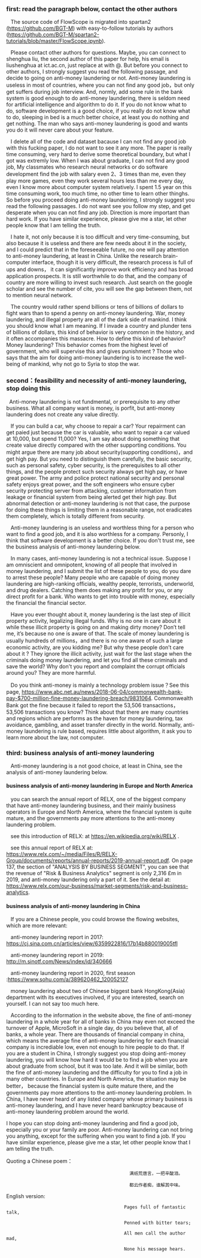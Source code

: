 ### first: read the paragraph below, contact the other authors 

&nbsp;&nbsp; The source code of FlowScope is migrated into spartan2 (<https://github.com/BGT-M>) with easy-to-follow tutorials by authors (<https://github.com/BGT-M/spartan2-tutorials/blob/master/FlowScope.ipynb>). 

&nbsp;&nbsp; Please contact other authors for questions. Maybe, you can connect to shenghua liu, the second author of this paper for help, his email is  liushenghua at ict.ac.cn, just replace at with @. But before you connect to other authors, I strongly suggest you read the following passage, and decide to going on anti-money laundering or not. Anti-money laundering is useless in most of countries, where you can not find any good job，but only get suffers during job interview. And, normly, add some rule in the bank system is good enough to do anti-money laundering,  there is seldom need for artificial intelligence and algorithm to do it. If you do not know what to do, software development is a good choice, if you really do not know what to do, sleeping in bed is a much better choice, at least you do nothing and get nothing. The man who says anti-money laundering  is good and  wants  you do it will never care about your feature.

&nbsp;&nbsp; I delete all of the code and dataset bacause I can not find any good job with this fucking paper, I do not want to see it any more. The paper is really time  consuming, very hard to derive some  theoretical boundary, but what I got was extremly low. When I was about graduate, I can not find any good job, My classmates who  research neural networks or do  software development find the job  with salary even 2、3 times than me, even they play more games, even they work several hours less than me every day, even I know more about computer system relatively. I spent 1.5 year on this time consuming work, too much time, no other time to learn other thinghs. So before you proceed doing anti-money laundeiring, I strongly suggest you read the following passages. I do not want see you follow my step, and get desperate when you can not find any job. Direction is more important than hard work.  If you have similar experience, please give me a star, let other people know that I am telling the truth.

&nbsp;&nbsp; I hate it, not only because it is too difficult and very time-consuming, but also because it is useless and there are few needs about it in the society, and I could predict that  in the foreseeable future, no one will pay attention to anti-money laundering, at least in China. Unlike the research brain-computer interface, though it is very difficult, the research process is full of ups and downs， it can significantly improve work efficiency and has broad application prospects.  It is still worthwhile  to do that, and the company of country are more willing to invest such research. Just search on the google scholar and see the number of cite, you will see the gap between them, not to mention neural network.


&nbsp;&nbsp; The country would rather spend billions or tens of billions of dollars to fight wars than to spend a penny on anti-money laundering. War, money laundering, and illegal property are all of the dark side of mankind. I think you should know what I am meaning. If I invade a country and plunder tens of billions of dollars, this kind of behavior is very common in the history, and it often accompanies this massacre. How to define this kind of behavior? Money laundering? This behavior comes from the highest level of government, who will supervise this and gives punishment ? Those who says that the aim for doing anti-money laundering is to increase the well-being of mankind, why not go to Syria to stop the war.

### second：feasibility and necessity of anti-money laundering, stop doing this

&nbsp;&nbsp;Anti-money laundering is not fundmental, or prerequisite to any other business. What all company want is money, is porfit, but anti-money laundering does not create any value directly. 

&nbsp;&nbsp; If you can build a car, why choose to repair a car? Your repairment can get paied just because the car is valuable, who want to repair a car valued at 10,000, but spend 11,000? Yes, I am say about doing something that create value directly compared with the other supporting conditions. You might argue there are many job about security(supporting conditions)，and get high pay. But you need to distinguish them carefully, the basic security, such as personal safety, cyber security, is the prerequisites to all  other things, and the people protect such security always get high pay, or have great power. The army and police protect national security and personal safety enjoys great power, and the soft engineers who ensure cyber security protecting  server from attacking, customer information from leakage or financial system from being alerted get their high pay. But abnormal detection or anti-money laundering is not that case,  the purpose for doing these things is limiting them in a reasonable range, not eradicates them completely, which is totally different from security. 

&nbsp;&nbsp; Anti-money laundering is an useless and worthless thing for a person who want to find a good job, and it is also worthless for a company.  Personly, I think that software development is a better choice. If you don't trust me,  see the business analysis of anti-money laundering below.

&nbsp;&nbsp; In many cases, anti-money laundering is not a technical issue. Suppose I am omniscient and omnipotent, knowing of all people that involved in money laundering,  and I submit the list of these people to  you, do you dare to arrest these people? Many people who are capable of doing  money  laundering are high-ranking officials, wealthy people, terrorists, underworld, and drug dealers. Catching them does making any profit for you, or any direct profit for a  bank. Who wants to  get into  trouble with money, especially the financial  the financial sector. 

&nbsp;&nbsp; Have you ever thought about it, money laundering is the last step of  illicit property  activity, legalizing illegal funds. Why is no one in care about it  while these illicit property is going on and  making dirty money?  Don’t tell me, it’s because no one is aware  of  that. The scale of money laundering is usually hundreds of millions，and there is no one aware of  such a large economic activity, are you kidding me?  But why these people don’t care about it ?   They ignore the illicit activity,  just wait for the last stage when the criminals doing money laundering, and let you find all these criminals and save the world? Why don't you report and complaint the corrupt officials around you? They are more harmful.

&nbsp;&nbsp; Do you think anti-money is mainly a technology problem issue？See this page,  <url>https://www.abc.net.au/news/2018-06-04/commonwealth-bank-pay-$700-million-fine-money-laundering-breach/9831064</url>.  Commonwealth Bank got the fine because it  failed to report the 53,506 transactions， 53,506  transactions  you know?  Think about that  there are many countries and regions  which are performs as  the haven for money laundering, tax avoidance, gambling, and asset transfer directly  in the world. Normally, anti-money laundering is rule based, requires little about algorithm, it ask you to learn more about the law, not computer.

### third:  business analysis of anti-money laundering

&nbsp;&nbsp; Anti-money laundering is a  not good choice, at least in China,  see the  analysis of anti-money laundering below.

####  business analysis of anti-money laundering in Europe and North America

&nbsp;&nbsp; you can search the annual report of RELX,  one of the biggest company that have anti-money laundering business, and  their mainly business operators in Europe and North America, where the financial system is quite mature, and the governments pay more attentions to the anti-money laundering problem.  

&nbsp;&nbsp; see this introduction  of RELX: at https://en.wikipedia.org/wiki/RELX .

&nbsp;&nbsp; see this annual report of RELX at: https://www.relx.com/~/media/Files/R/RELX-Group/documents/reports/annual-reports/2019-annual-report.pdf. 
On page 137,  the section of "ANALYSIS BY BUSINESS SEGMENT", you can see that the revenue of  "Risk & Business Analytics" segment is only 2,316 £m in 2019, and anti-money laundering only a part of it. See the detail at: https://www.relx.com/our-business/market-segments/risk-and-business-analytics.

####  business analysis of anti-money laundering in  China
&nbsp;&nbsp; If you are a Chinese people, you could browse the flowing websites, which are more relevant:

&nbsp;&nbsp; anti-money laundering report in 2017: https://cj.sina.com.cn/articles/view/6359922816/17b14b880019005tfl

&nbsp;&nbsp; anti-money laundering report in 2019: http://m.sinotf.com/News/index/id/340666

&nbsp;&nbsp; anti-money laundering report in 2020, first season :https://www.sohu.com/a/389620462_120052127

&nbsp;&nbsp; money laundering about two of Chinese biggest bank HongKong(Asia) department with its executives involved, if you are interested, search on  yourself.
I can not say too much here.

&nbsp;&nbsp; According to the  information in the  website  above, the fine of anti-money laundering in a whole year for all of banks in China may even not exceed the turnover of Apple, MicroSoft in a single day, do you believe that, all of banks, a whole year.  There are thousands of financial company in china, which means the average fine of anti-money laundering for each financial company  is incrediable low, even not  enough to hire people to do that.   If you are a student in China,  I strongly suggest you stop doing anti-money laundering, you will know how hard it would be  to find a job when you are about graduate from school, but it was too late.  And it will be similar, both the fine of anti-money laundering and the difficulty for you to find a job in many other countries. In Europe and North America, the situation may be better， because  the financial system is quite mature there, and the governments pay more attentions to the anti-money laundering problem.    In China, I have never heard of any listed company  whose primary business is anti-money laundering, and I have never heard bankruptcy beacause of anti-money laundering problem   around the world.   

I hope you can stop doing anti-money laundering and find a good job, especially you or your family are poor. Anti-money laundering can not bring you anything, except for the suffering when you want to find a job. If you have similar experience, please give me a star, let other people know that I am telling the truth.


Quoting a Chinese poem：

                                                  满纸荒唐言，一把辛酸泪。 

                                                  都云作者痴，谁解其中味。 
English version:

                                                Pages full of fantastic talk,

                                                Penned with bitter tears;

                                                All men call the author mad,

                                                None his message hears.
